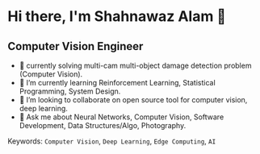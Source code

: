 # Hi there, I'm Shahnawaz Alam 👋

## Computer Vision Engineer

- 🔭 currently solving multi-cam multi-object damage detection problem (Computer Vision).
- 🌱 I’m currently learning Reinforcement Learning, Statistical Programming, System Design.
- 👯 I’m looking to collaborate on open source tool for computer vision, deep learning.
- 💬 Ask me about Neural Networks, Computer Vision, Software Development, Data Structures/Algo, Photography.

Keywords: `Computer Vision`, `Deep Learning`, `Edge Computing`, `AI`

<!--
**shaanrockz/shaanrockz** is a ✨ _special_ ✨ repository because its `README.md` (this file) appears on your GitHub profile.

Here are some ideas to get you started:

- 🔭 I’m currently working on ...
- 🌱 I’m currently learning ...
- 👯 I’m looking to collaborate on ...
- 🤔 I’m looking for help with ...
- 💬 Ask me about ...
- 📫 How to reach me: ...
- 😄 Pronouns: ...
- ⚡ Fun fact: ...
-->
